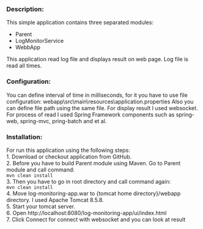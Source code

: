<h3>Description:</h3>

This simple application contains three separated modules:
<ul>
<li>Parent</li>
<li>LogMonitorService</li>
<li>WebbApp</li>
</ul>
This application read log file and displays result on web page. Log file is read all times.
<h3>Configuration:</h3>
 You can define interval of time in milliseconds, for it you have to use file configuration:
webapp\src\main\resources\application.properties
Also you can define file path using the same file. 
For display result I used websocket. For process of read I used Spring Framework components such as spring-web, spring-mvc, pring-batch and et al.

<h3>Installation:</h3> 
For run this application using the following steps:<br/>
1. Download or checkout application from GitHub.<br/>
2. Before you have to build Parent module using Maven. Go to Parent module and call command: <br/>
<code>mvn clean install</code><br/>
3. Then you have to go in root directory and call command again:<br/>
<code>mvn clean install</code><br/>
4. Move log-monitoring-app.war to {tomcat home directory}/webapp directory. I used Apache Tomcat 8.5.8. <br/>
5. Start your tomcat server.<br/>
6. Open http://localhost:8080/log-monitoring-app/ui/index.html <br/>
7. Click Connect for connect with websocket and you can look at result
